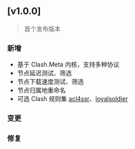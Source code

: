 ## [v1.0.0]

> 首个发布版本

### 新增

- 基于 Clash.Meta 内核，支持多种协议
- 节点延迟测试、筛选
- 节点下载速度测试、筛选
- 节点归属地重命名
- 可选 Clash 规则集 [acl4ssr](https://github.com/ACL4SSR/ACL4SSR/tree/master)、[loyalsoldier](https://github.com/Loyalsoldier/clash-rules)

### 变更

### 修复
